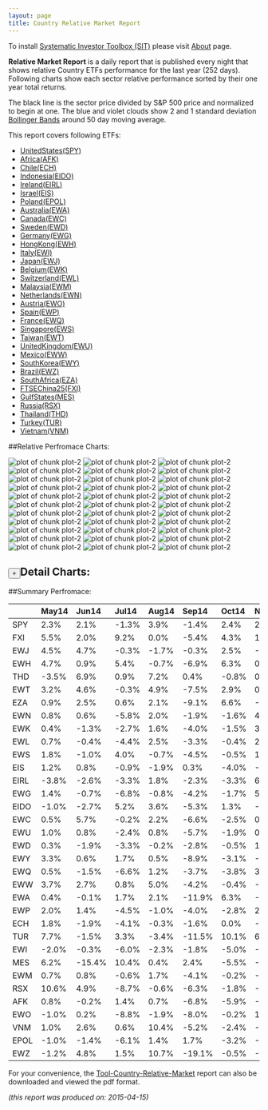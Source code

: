 ```yaml
---
layout: page
title: Country Relative Market Report
---
```



To install [Systematic Investor Toolbox (SIT)](https://github.com/systematicinvestor/SIT) please visit [About](/about) page.





**Relative Market Report** is a daily report that is published every night 
that shows relative Country ETFs performance 
for the last year (252 days). Following charts show each sector relative 
performance sorted by their one year total returns. 

The black line is the sector price divided by S&P 500 price and normalized to begin at one. 
The blue and violet clouds show 2 and 1 standard deviation 
[Bollinger Bands](http://en.wikipedia.org/wiki/Bollinger_Bands)
around 50 day moving average. 

This report covers following ETFs:

* [UnitedStates(SPY)](http://finance.yahoo.com/q/hl?s=SPY)
* [Africa(AFK)](http://finance.yahoo.com/q/hl?s=AFK)
* [Chile(ECH)](http://finance.yahoo.com/q/hl?s=ECH)
* [Indonesia(EIDO)](http://finance.yahoo.com/q/hl?s=EIDO)
* [Ireland(EIRL)](http://finance.yahoo.com/q/hl?s=EIRL)
* [Israel(EIS)](http://finance.yahoo.com/q/hl?s=EIS)
* [Poland(EPOL)](http://finance.yahoo.com/q/hl?s=EPOL)
* [Australia(EWA)](http://finance.yahoo.com/q/hl?s=EWA)
* [Canada(EWC)](http://finance.yahoo.com/q/hl?s=EWC)
* [Sweden(EWD)](http://finance.yahoo.com/q/hl?s=EWD)
* [Germany(EWG)](http://finance.yahoo.com/q/hl?s=EWG)
* [HongKong(EWH)](http://finance.yahoo.com/q/hl?s=EWH)
* [Italy(EWI)](http://finance.yahoo.com/q/hl?s=EWI)
* [Japan(EWJ)](http://finance.yahoo.com/q/hl?s=EWJ)
* [Belgium(EWK)](http://finance.yahoo.com/q/hl?s=EWK)
* [Switzerland(EWL)](http://finance.yahoo.com/q/hl?s=EWL)
* [Malaysia(EWM)](http://finance.yahoo.com/q/hl?s=EWM)
* [Netherlands(EWN)](http://finance.yahoo.com/q/hl?s=EWN)
* [Austria(EWO)](http://finance.yahoo.com/q/hl?s=EWO)
* [Spain(EWP)](http://finance.yahoo.com/q/hl?s=EWP)
* [France(EWQ)](http://finance.yahoo.com/q/hl?s=EWQ)
* [Singapore(EWS)](http://finance.yahoo.com/q/hl?s=EWS)
* [Taiwan(EWT)](http://finance.yahoo.com/q/hl?s=EWT)
* [UnitedKingdom(EWU)](http://finance.yahoo.com/q/hl?s=EWU)
* [Mexico(EWW)](http://finance.yahoo.com/q/hl?s=EWW)
* [SouthKorea(EWY)](http://finance.yahoo.com/q/hl?s=EWY)
* [Brazil(EWZ)](http://finance.yahoo.com/q/hl?s=EWZ)
* [SouthAfrica(EZA)](http://finance.yahoo.com/q/hl?s=EZA)
* [FTSEChina25(FXI)](http://finance.yahoo.com/q/hl?s=FXI)
* [GulfStates(MES)](http://finance.yahoo.com/q/hl?s=MES)
* [Russia(RSX)](http://finance.yahoo.com/q/hl?s=RSX)
* [Thailand(THD)](http://finance.yahoo.com/q/hl?s=THD)
* [Turkey(TUR)](http://finance.yahoo.com/q/hl?s=TUR)
* [Vietnam(VNM)](http://finance.yahoo.com/q/hl?s=VNM)


##Relative Perfromace Charts:
    


![plot of chunk plot-2](/public/images/Tool-Country-Relative-Market/plot-2-1.png) ![plot of chunk plot-2](/public/images/Tool-Country-Relative-Market/plot-2-2.png) ![plot of chunk plot-2](/public/images/Tool-Country-Relative-Market/plot-2-3.png) ![plot of chunk plot-2](/public/images/Tool-Country-Relative-Market/plot-2-4.png) ![plot of chunk plot-2](/public/images/Tool-Country-Relative-Market/plot-2-5.png) ![plot of chunk plot-2](/public/images/Tool-Country-Relative-Market/plot-2-6.png) ![plot of chunk plot-2](/public/images/Tool-Country-Relative-Market/plot-2-7.png) ![plot of chunk plot-2](/public/images/Tool-Country-Relative-Market/plot-2-8.png) ![plot of chunk plot-2](/public/images/Tool-Country-Relative-Market/plot-2-9.png) ![plot of chunk plot-2](/public/images/Tool-Country-Relative-Market/plot-2-10.png) ![plot of chunk plot-2](/public/images/Tool-Country-Relative-Market/plot-2-11.png) ![plot of chunk plot-2](/public/images/Tool-Country-Relative-Market/plot-2-12.png) ![plot of chunk plot-2](/public/images/Tool-Country-Relative-Market/plot-2-13.png) ![plot of chunk plot-2](/public/images/Tool-Country-Relative-Market/plot-2-14.png) ![plot of chunk plot-2](/public/images/Tool-Country-Relative-Market/plot-2-15.png) ![plot of chunk plot-2](/public/images/Tool-Country-Relative-Market/plot-2-16.png) ![plot of chunk plot-2](/public/images/Tool-Country-Relative-Market/plot-2-17.png) ![plot of chunk plot-2](/public/images/Tool-Country-Relative-Market/plot-2-18.png) ![plot of chunk plot-2](/public/images/Tool-Country-Relative-Market/plot-2-19.png) ![plot of chunk plot-2](/public/images/Tool-Country-Relative-Market/plot-2-20.png) ![plot of chunk plot-2](/public/images/Tool-Country-Relative-Market/plot-2-21.png) ![plot of chunk plot-2](/public/images/Tool-Country-Relative-Market/plot-2-22.png) ![plot of chunk plot-2](/public/images/Tool-Country-Relative-Market/plot-2-23.png) ![plot of chunk plot-2](/public/images/Tool-Country-Relative-Market/plot-2-24.png) ![plot of chunk plot-2](/public/images/Tool-Country-Relative-Market/plot-2-25.png) ![plot of chunk plot-2](/public/images/Tool-Country-Relative-Market/plot-2-26.png) ![plot of chunk plot-2](/public/images/Tool-Country-Relative-Market/plot-2-27.png) ![plot of chunk plot-2](/public/images/Tool-Country-Relative-Market/plot-2-28.png) ![plot of chunk plot-2](/public/images/Tool-Country-Relative-Market/plot-2-29.png) ![plot of chunk plot-2](/public/images/Tool-Country-Relative-Market/plot-2-30.png) ![plot of chunk plot-2](/public/images/Tool-Country-Relative-Market/plot-2-31.png) ![plot of chunk plot-2](/public/images/Tool-Country-Relative-Market/plot-2-32.png) ![plot of chunk plot-2](/public/images/Tool-Country-Relative-Market/plot-2-33.png) 

<input type="button" class="btn btn-sm" value="+">Detail Charts:
---
    




<div markdown="1" style="display:none;">
    


![plot of chunk plot-2](/public/images/Tool-Country-Relative-Market/plot-2-34.png) ![plot of chunk plot-2](/public/images/Tool-Country-Relative-Market/plot-2-35.png) ![plot of chunk plot-2](/public/images/Tool-Country-Relative-Market/plot-2-36.png) ![plot of chunk plot-2](/public/images/Tool-Country-Relative-Market/plot-2-37.png) ![plot of chunk plot-2](/public/images/Tool-Country-Relative-Market/plot-2-38.png) ![plot of chunk plot-2](/public/images/Tool-Country-Relative-Market/plot-2-39.png) ![plot of chunk plot-2](/public/images/Tool-Country-Relative-Market/plot-2-40.png) ![plot of chunk plot-2](/public/images/Tool-Country-Relative-Market/plot-2-41.png) ![plot of chunk plot-2](/public/images/Tool-Country-Relative-Market/plot-2-42.png) ![plot of chunk plot-2](/public/images/Tool-Country-Relative-Market/plot-2-43.png) ![plot of chunk plot-2](/public/images/Tool-Country-Relative-Market/plot-2-44.png) ![plot of chunk plot-2](/public/images/Tool-Country-Relative-Market/plot-2-45.png) ![plot of chunk plot-2](/public/images/Tool-Country-Relative-Market/plot-2-46.png) ![plot of chunk plot-2](/public/images/Tool-Country-Relative-Market/plot-2-47.png) ![plot of chunk plot-2](/public/images/Tool-Country-Relative-Market/plot-2-48.png) ![plot of chunk plot-2](/public/images/Tool-Country-Relative-Market/plot-2-49.png) ![plot of chunk plot-2](/public/images/Tool-Country-Relative-Market/plot-2-50.png) ![plot of chunk plot-2](/public/images/Tool-Country-Relative-Market/plot-2-51.png) ![plot of chunk plot-2](/public/images/Tool-Country-Relative-Market/plot-2-52.png) ![plot of chunk plot-2](/public/images/Tool-Country-Relative-Market/plot-2-53.png) ![plot of chunk plot-2](/public/images/Tool-Country-Relative-Market/plot-2-54.png) ![plot of chunk plot-2](/public/images/Tool-Country-Relative-Market/plot-2-55.png) ![plot of chunk plot-2](/public/images/Tool-Country-Relative-Market/plot-2-56.png) ![plot of chunk plot-2](/public/images/Tool-Country-Relative-Market/plot-2-57.png) ![plot of chunk plot-2](/public/images/Tool-Country-Relative-Market/plot-2-58.png) ![plot of chunk plot-2](/public/images/Tool-Country-Relative-Market/plot-2-59.png) ![plot of chunk plot-2](/public/images/Tool-Country-Relative-Market/plot-2-60.png) ![plot of chunk plot-2](/public/images/Tool-Country-Relative-Market/plot-2-61.png) ![plot of chunk plot-2](/public/images/Tool-Country-Relative-Market/plot-2-62.png) ![plot of chunk plot-2](/public/images/Tool-Country-Relative-Market/plot-2-63.png) ![plot of chunk plot-2](/public/images/Tool-Country-Relative-Market/plot-2-64.png) ![plot of chunk plot-2](/public/images/Tool-Country-Relative-Market/plot-2-65.png) ![plot of chunk plot-2](/public/images/Tool-Country-Relative-Market/plot-2-66.png) ![plot of chunk plot-2](/public/images/Tool-Country-Relative-Market/plot-2-67.png) 

</div>
    




##Summary Perfromace:
    




|     |May14  |Jun14  |Jul14  |Aug14  |Sep14  |Oct14  |Nov14  |Dec14  |Jan15  |Feb15  |Mar15  |Apr15  |Total  |
|:----|:------|:------|:------|:------|:------|:------|:------|:------|:------|:------|:------|:------|:------|
|SPY  |  2.3% |  2.1% | -1.3% |  3.9% | -1.4% |  2.4% |  2.7% | -0.3% | -3.0% |  5.6% | -1.6% |  1.5% | 13.4% |
|FXI  |  5.5% |  2.0% |  9.2% |  0.0% | -5.4% |  4.3% |  1.7% |  3.8% | -0.9% |  6.1% |  1.5% | 14.8% | 50.0% |
|EWJ  |  4.5% |  4.7% | -0.3% | -1.7% | -0.3% |  2.5% | -3.7% | -2.7% |  2.2% |  7.5% |  1.5% |  3.3% | 18.3% |
|EWH  |  4.7% |  0.9% |  5.4% | -0.7% | -6.9% |  6.3% |  0.3% | -4.4% |  5.5% |  0.2% |  1.0% |  9.7% | 22.8% |
|THD  | -3.5% |  6.9% |  0.9% |  7.2% |  0.4% | -0.8% |  0.2% | -6.3% |  3.2% |  2.2% | -2.8% |  4.0% | 11.0% |
|EWT  |  3.2% |  4.6% | -0.3% |  4.9% | -7.5% |  2.9% |  0.6% | -2.5% |  0.8% |  5.1% | -1.6% |  0.4% | 10.2% |
|EZA  |  0.9% |  2.5% |  0.6% |  2.1% | -9.1% |  6.6% | -0.4% | -3.5% |  4.3% |  1.3% | -2.1% |  4.6% |  6.9% |
|EWN  |  0.8% |  0.6% | -5.8% |  2.0% | -1.9% | -1.6% |  4.8% | -3.7% |  0.3% |  6.7% | -1.2% |  3.2% |  3.7% |
|EWK  |  0.4% | -1.3% | -2.7% |  1.6% | -4.0% | -1.5% |  3.7% | -2.4% |  2.0% |  5.0% | -2.7% |  3.1% |  0.8% |
|EWL  |  0.7% | -0.4% | -4.4% |  2.5% | -3.3% | -0.4% |  2.5% | -4.5% |  0.2% |  4.9% | -0.3% |  3.8% |  0.6% |
|EWS  |  1.8% | -1.0% |  4.0% | -0.7% | -4.5% | -0.5% |  1.0% | -0.5% | -2.4% |  0.4% | -0.2% |  3.8% |  1.0% |
|EIS  |  1.2% |  0.8% | -0.9% | -1.9% |  0.3% | -4.0% | -0.8% | -2.6% | -1.3% |  3.3% |  6.1% |  3.2% |  3.0% |
|EIRL | -3.8% | -2.6% | -3.3% |  1.8% | -2.3% | -3.3% |  6.0% | -1.3% | -1.5% | 12.7% | -2.5% |  3.0% |  1.7% |
|EWG  |  1.4% | -0.7% | -6.8% | -0.8% | -4.2% | -1.7% |  5.7% | -4.8% |  2.3% |  5.9% |  0.5% |  1.8% | -2.2% |
|EIDO | -1.0% | -2.7% |  5.2% |  3.6% | -5.3% |  1.3% | -0.2% |  0.0% | -3.0% |  3.6% |  0.6% | -1.4% |  0.2% |
|EWC  |  0.5% |  5.7% | -0.2% |  2.2% | -6.6% | -2.5% |  0.1% | -2.2% | -8.4% |  6.0% | -3.0% |  4.7% | -4.8% |
|EWU  |  1.0% |  0.8% | -2.4% |  0.8% | -5.7% | -1.9% |  0.1% | -3.4% |  0.1% |  5.9% | -5.7% |  4.3% | -6.6% |
|EWD  |  0.3% | -1.9% | -3.3% | -0.2% | -2.8% | -0.5% |  1.8% | -4.8% |  2.4% |  7.0% | -3.6% |  1.1% | -4.9% |
|EWY  |  3.3% |  0.6% |  1.7% |  0.5% | -8.9% | -3.1% | -3.0% | -1.6% |  0.7% |  1.8% |  1.1% |  5.6% | -2.2% |
|EWQ  |  0.5% | -1.5% | -6.6% |  1.2% | -3.7% | -3.8% |  3.0% | -5.4% |  1.2% |  6.2% | -2.0% |  3.1% | -8.2% |
|EWW  |  3.7% |  2.7% |  0.8% |  5.0% | -4.2% | -0.4% | -4.6% | -8.2% | -5.3% |  7.0% | -3.7% |  2.8% | -5.6% |
|EWA  |  0.4% | -0.1% |  1.7% |  2.1% |-11.9% |  6.3% | -7.1% | -3.1% | -1.1% |  8.0% | -3.5% |  1.8% | -7.7% |
|EWP  |  2.0% |  1.4% | -4.5% | -1.0% | -4.0% | -2.8% |  2.1% | -7.6% | -5.8% |  7.2% | -0.5% |  1.6% |-12.1% |
|ECH  |  1.8% | -1.9% | -4.1% | -0.3% | -1.6% |  0.0% | -2.3% | -4.1% | -4.5% |  8.4% | -2.5% |  3.7% | -7.8% |
|TUR  |  7.7% | -1.5% |  3.3% | -3.4% |-11.5% | 10.1% |  6.7% | -5.8% | -1.7% | -7.1% | -6.4% | -0.6% |-12.0% |
|EWI  | -2.0% | -0.3% | -6.0% | -2.3% | -1.8% | -5.0% | -0.1% | -8.0% |  0.8% |  8.5% | -0.5% |  2.0% |-14.5% |
|MES  |  6.2% |-15.4% | 10.4% |  0.4% |  2.4% | -5.5% | -2.5% |-11.6% | -1.4% |  5.5% | -5.2% |  7.0% |-12.2% |
|EWM  |  0.7% |  0.8% | -0.6% |  1.7% | -4.1% | -0.2% | -5.1% | -5.6% | -3.8% |  4.6% | -2.1% |  0.5% |-12.7% |
|RSX  | 10.6% |  4.9% | -8.7% | -0.6% | -6.3% | -1.8% |-11.0% |-22.0% | -0.1% | 21.9% | -4.4% | 14.8% |-10.2% |
|AFK  |  0.8% | -0.2% |  1.4% |  0.7% | -6.8% | -5.9% | -3.5% | -6.3% | -3.2% |  2.6% | -2.9% |  5.1% |-17.3% |
|EWO  | -1.0% |  0.2% | -8.8% | -1.9% | -8.0% | -0.2% |  1.4% | -6.5% | -4.4% | 12.3% | -3.2% |  3.7% |-16.7% |
|VNM  |  1.0% |  2.6% |  0.6% | 10.4% | -5.2% | -2.4% | -4.4% | -3.3% | -4.8% |  7.3% |-14.0% |  4.8% | -9.4% |
|EPOL | -1.0% | -1.4% | -6.1% |  1.4% |  1.7% | -3.2% | -1.9% | -8.6% | -3.6% |  1.4% | -0.6% |  2.8% |-18.2% |
|EWZ  | -1.2% |  4.8% |  1.5% | 10.7% |-19.1% | -0.5% | -3.2% |-11.5% | -6.2% |  3.1% |-11.3% |  9.6% |-24.5% |
    


For your convenience, the 
[Tool-Country-Relative-Market](/public/images/Tool-Country-Relative-Market/Tool-Country-Relative-Market.pdf)
report can also be downloaded and viewed the pdf format.



*(this report was produced on: 2015-04-15)*
